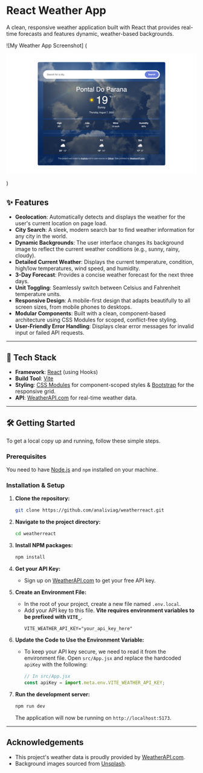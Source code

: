 # React Weather App

A clean, responsive weather application built with React that provides real-time forecasts and features dynamic, weather-based backgrounds.

![My Weather App Screenshot] (<p align="center">
<img src="./public/images/weatherreact.png" alt="My Weather App Screenshot" width="800">

</p>)

## ✨ Features

- **Geolocation**: Automatically detects and displays the weather for the user's current location on page load.
- **City Search**: A sleek, modern search bar to find weather information for any city in the world.
- **Dynamic Backgrounds**: The user interface changes its background image to reflect the current weather conditions (e.g., sunny, rainy, cloudy).
- **Detailed Current Weather**: Displays the current temperature, condition, high/low temperatures, wind speed, and humidity.
- **3-Day Forecast**: Provides a concise weather forecast for the next three days.
- **Unit Toggling**: Seamlessly switch between Celsius and Fahrenheit temperature units.
- **Responsive Design**: A mobile-first design that adapts beautifully to all screen sizes, from mobile phones to desktops.
- **Modular Components**: Built with a clean, component-based architecture using CSS Modules for scoped, conflict-free styling.
- **User-Friendly Error Handling**: Displays clear error messages for invalid input or failed API requests.

---

## 🚀 Tech Stack

- **Framework**: [React](https://reactjs.org/) (using Hooks)
- **Build Tool**: [Vite](https://vitejs.dev/)
- **Styling**: [CSS Modules](https://github.com/css-modules/css-modules) for component-scoped styles & [Bootstrap](https://getbootstrap.com/) for the responsive grid.
- **API**: [WeatherAPI.com](https://www.weatherapi.com/) for real-time weather data.

---

## 🛠️ Getting Started

To get a local copy up and running, follow these simple steps.

### Prerequisites

You need to have [Node.js](https://nodejs.org/) and `npm` installed on your machine.

### Installation & Setup

1.  **Clone the repository:**

    ```bash
    git clone https://github.com/analiviag/weatherreact.git
    ```

2.  **Navigate to the project directory:**

    ```bash
    cd weatherreact
    ```

3.  **Install NPM packages:**

    ```bash
    npm install
    ```

4.  **Get your API Key:**

    - Sign up on [WeatherAPI.com](https://www.weatherapi.com/) to get your free API key.

5.  **Create an Environment File:**

    - In the root of your project, create a new file named `.env.local`.
    - Add your API key to this file. **Vite requires environment variables to be prefixed with `VITE_`**.
      ```
      VITE_WEATHER_API_KEY="your_api_key_here"
      ```

6.  **Update the Code to Use the Environment Variable:**

    - To keep your API key secure, we need to read it from the environment file. Open `src/App.jsx` and replace the hardcoded `apiKey` with the following:
      ```javascript
      // In src/App.jsx
      const apiKey = import.meta.env.VITE_WEATHER_API_KEY;
      ```

7.  **Run the development server:**
    ```bash
    npm run dev
    ```
    The application will now be running on `http://localhost:5173`.

---

## Acknowledgements

- This project's weather data is proudly provided by [WeatherAPI.com](https://www.weatherapi.com/).
- Background images sourced from [Unsplash](https://unsplash.com/).
